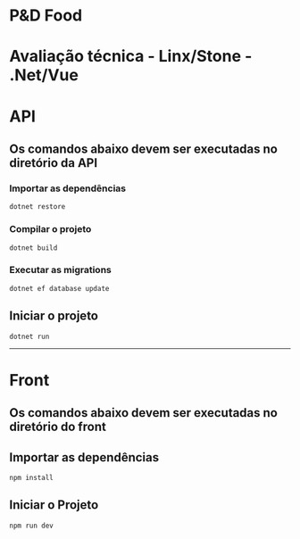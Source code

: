 # P&D Food

# Avaliação técnica - Linx/Stone - .Net/Vue

# API

## Os comandos abaixo devem ser executadas no diretório da API

### Importar as dependências

``
dotnet restore
``

### Compilar o projeto

``
dotnet build
``

### Executar as migrations

``
dotnet ef database update
``

## Iniciar o projeto
``
dotnet run
``

---

# Front
## Os comandos abaixo devem ser executadas no diretório do front

## Importar as dependências

``
npm install
`` 

## Iniciar o Projeto

``
npm run dev
`` 